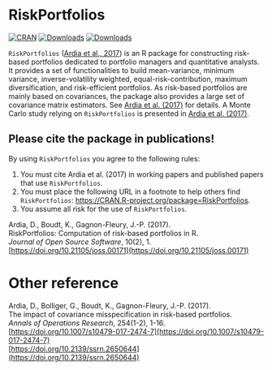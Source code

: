 # RiskPortfolios
[![CRAN](http://www.r-pkg.org/badges/version/RiskPortfolios)](https://cran.r-project.org/package=RiskPortfolios) 
[![Downloads](http://cranlogs.r-pkg.org/badges/RiskPortfolios?color=brightgreen)](http://www.r-pkg.org/pkg/RiskPortfolios)
[![Downloads](http://cranlogs.r-pkg.org/badges/grand-total/RiskPortfolios?color=brightgreen)](http://www.r-pkg.org/pkg/RiskPortfolios)

`RiskPortfolios` ([Ardia et al., 2017](http://dx.doi.org/10.21105/joss.00171)) is an R package for constructing risk-based portfolios dedicated to portfolio managers 
and quantitative analysts. It provides a set of functionalities to build mean-variance, minimum variance, inverse-volatility weighted, 
equal-risk-contribution, maximum diversification, and risk-efficient portfolios. As risk-based portfolios are
mainly based on covariances, the package also provides a large set of covariance matrix estimators. See [Ardia et al. (2017)](http://dx.doi.org/10.1007/s10479-017-2474-7) for details. A Monte Carlo study relying on `RiskPortfolios` is presented in [Ardia et al. (2017)](http://dx.doi.org/10.1007/s10479-017-2474-7).

## Please cite the package in publications!

By using `RiskPortfolios` you agree to the following rules: 

1) You must cite Ardia et al. (2017) in working papers and published papers that use `RiskPortfolios`.
2) You must place the following URL in a footnote to help others find `RiskPortfolios`: https://CRAN.R-project.org/package=RiskPortfolios. 
3) You assume all risk for the use of `RiskPortfolios`.

Ardia, D., Boudt, K., Gagnon-Fleury, J.-P. (2017).      
RiskPortfolios: Computation of risk-based portfolios in R.        
_Journal of Open Source Software_, 10(2), 1.    
[https://doi.org/10.21105/joss.00171](https://doi.org/10.21105/joss.00171)  
    
# Other reference
Ardia, D., Bolliger, G., Boudt, K., Gagnon-Fleury, J.-P. (2017).      
The impact of covariance misspecification in risk-based portfolios.  
_Annals of Operations Research_, 254(1-2), 1-16.      
[https://doi.org/10.1007/s10479-017-2474-7](https://doi.org/10.1007/s10479-017-2474-7)       
[https://doi.org/10.2139/ssrn.2650644](https://doi.org/10.2139/ssrn.2650644)

    
